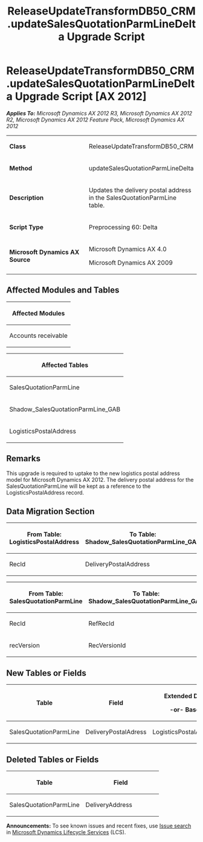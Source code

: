 ﻿---
title: ReleaseUpdateTransformDB50_CRM.updateSalesQuotationParmLineDelta Upgrade Script
TOCTitle: ReleaseUpdateTransformDB50_CRM.updateSalesQuotationParmLineDelta Upgrade Script
ms:assetid: 38b90bea-b8ea-fcd1-c96b-4834fd17cec0
ms:mtpsurl: https://msdn.microsoft.com/en-us/library/JJ685214(v=AX.60)
ms:contentKeyID: 49707666
ms.date: 05/18/2015
mtps_version: v=AX.60
---

# ReleaseUpdateTransformDB50\_CRM.updateSalesQuotationParmLineDelta Upgrade Script [AX 2012]


_**Applies To:** Microsoft Dynamics AX 2012 R3, Microsoft Dynamics AX 2012 R2, Microsoft Dynamics AX 2012 Feature Pack, Microsoft Dynamics AX 2012_

<table>
<colgroup>
<col style="width: 50%" />
<col style="width: 50%" />
</colgroup>
<tbody>
<tr class="odd">
<td><p><strong>Class</strong></p></td>
<td><p>ReleaseUpdateTransformDB50_CRM</p></td>
</tr>
<tr class="even">
<td><p><strong>Method</strong></p></td>
<td><p>updateSalesQuotationParmLineDelta</p></td>
</tr>
<tr class="odd">
<td><p><strong>Description</strong></p></td>
<td><p>Updates the delivery postal address in the SalesQuotationParmLine table.</p></td>
</tr>
<tr class="even">
<td><p><strong>Script Type</strong></p></td>
<td><p>Preprocessing 60: Delta</p></td>
</tr>
<tr class="odd">
<td><p><strong>Microsoft Dynamics AX Source</strong></p></td>
<td><p>Microsoft Dynamics AX 4.0</p>
<p>Microsoft Dynamics AX 2009</p></td>
</tr>
</tbody>
</table>


## Affected Modules and Tables

<table>
<colgroup>
<col style="width: 100%" />
</colgroup>
<thead>
<tr class="header">
<th><p>Affected Modules</p></th>
</tr>
</thead>
<tbody>
<tr class="odd">
<td><p>Accounts receivable</p></td>
</tr>
</tbody>
</table>


<table>
<colgroup>
<col style="width: 100%" />
</colgroup>
<thead>
<tr class="header">
<th><p>Affected Tables</p></th>
</tr>
</thead>
<tbody>
<tr class="odd">
<td><p>SalesQuotationParmLine</p></td>
</tr>
<tr class="even">
<td><p>Shadow_SalesQuotationParmLine_GAB</p></td>
</tr>
<tr class="odd">
<td><p>LogisticsPostalAddress</p></td>
</tr>
</tbody>
</table>


## Remarks

This upgrade is required to uptake to the new logistics postal address model for Microsoft Dynamics AX 2012. The delivery postal address for the SalesQuotationParmLine will be kept as a reference to the LogisticsPostalAddress record.

## Data Migration Section

<table>
<colgroup>
<col style="width: 50%" />
<col style="width: 50%" />
</colgroup>
<thead>
<tr class="header">
<th><p>From Table: LogisticsPostalAddress</p></th>
<th><p>To Table: Shadow_SalesQuotationParmLine_GAB</p></th>
</tr>
</thead>
<tbody>
<tr class="odd">
<td><p>RecId</p></td>
<td><p>DeliveryPostalAddress</p></td>
</tr>
</tbody>
</table>


<table>
<colgroup>
<col style="width: 50%" />
<col style="width: 50%" />
</colgroup>
<thead>
<tr class="header">
<th><p>From Table: SalesQuotationParmLine</p></th>
<th><p>To Table: Shadow_SalesQuotationParmLine_GAB</p></th>
</tr>
</thead>
<tbody>
<tr class="odd">
<td><p>RecId</p></td>
<td><p>RefRecId</p></td>
</tr>
<tr class="even">
<td><p>recVersion</p></td>
<td><p>RecVersionId</p></td>
</tr>
</tbody>
</table>


## New Tables or Fields

<table>
<colgroup>
<col style="width: 33%" />
<col style="width: 33%" />
<col style="width: 33%" />
</colgroup>
<thead>
<tr class="header">
<th><p>Table</p></th>
<th><p>Field</p></th>
<th><p>Extended Data Type</p>
<p>-or- Base Enum</p></th>
</tr>
</thead>
<tbody>
<tr class="odd">
<td><p>SalesQuotationParmLine</p></td>
<td><p>DeliveryPostalAdress</p></td>
<td><p>LogisticsPostalAddressRecId</p></td>
</tr>
</tbody>
</table>


## Deleted Tables or Fields

<table>
<colgroup>
<col style="width: 50%" />
<col style="width: 50%" />
</colgroup>
<thead>
<tr class="header">
<th><p>Table</p></th>
<th><p>Field</p></th>
</tr>
</thead>
<tbody>
<tr class="odd">
<td><p>SalesQuotationParmLine</p></td>
<td><p>DeliveryAddress</p></td>
</tr>
</tbody>
</table>

  
**Announcements:** To see known issues and recent fixes, use [Issue search](http://go.microsoft.com/fwlink/?linkid=389258) in [Microsoft Dynamics Lifecycle Services](http://go.microsoft.com/fwlink/?linkid=306505) (LCS).

